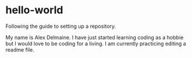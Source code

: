 # hello-world
Following the guide to setting up a repository.

My name is Alex Delmaine. I have just started learning coding as a hobbie but I would love to be coding for a living.
I am currently practicing editing a readme file.
